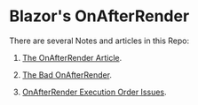 # Blazor's OnAfterRender

There are several Notes and articles in this Repo:

1. [The OnAfterRender Article](./OnAfterRender-Article.md).

1. [The Bad OnAfterRender](./OnAfterRender-Bad.md).

1. [OnAfterRender Execution Order Issues](./OnAfterRender-ExecutionOrder.md).
